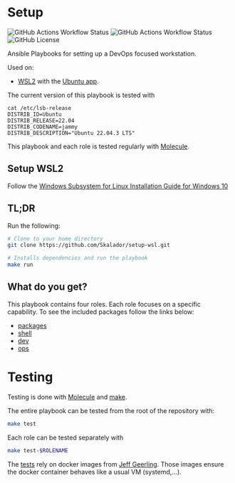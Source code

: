 # Setup
![GitHub Actions Workflow Status](https://img.shields.io/github/actions/workflow/status/Skalador/setup-wsl/ci.yaml?branch=main&label=CI)
![GitHub Actions Workflow Status](https://img.shields.io/github/actions/workflow/status/Skalador/setup-wsl/molecule-ci.yaml?branch=main&label=Molecule-CI)
![GitHub License](https://img.shields.io/github/license/Skalador/setup-wsl)


Ansible Playbooks for setting up a DevOps focused workstation.

Used on:
- [WSL2](https://devblogs.microsoft.com/commandline/announcing-wsl-2/) with the [Ubuntu app](https://www.microsoft.com/en-us/p/ubuntu/9nblggh4msv6).

The current version of this playbook is tested with

```shell
cat /etc/lsb-release
DISTRIB_ID=Ubuntu
DISTRIB_RELEASE=22.04
DISTRIB_CODENAME=jammy
DISTRIB_DESCRIPTION="Ubuntu 22.04.3 LTS"
```

This playbook and each role is tested regularly with [Molecule](https://ansible.readthedocs.io/projects/molecule/getting-started/#run-a-full-test-sequence).

## Setup WSL2

Follow the [Windows Subsystem for Linux Installation Guide for Windows 10](https://docs.microsoft.com/en-us/windows/wsl/install-win10)

## TL;DR

Run the following:

```bash
# Clone to your home directory
git clone https://github.com/Skalador/setup-wsl.git

# Installs dependencies and run the playbook
make run
```

## What do you get?

This playbook contains four roles. Each role focuses on a specific capability. To see the included packages follow the links below:
- [packages](https://github.com/Skalador/setup-wsl/blob/master/roles/packages/tasks/main.yaml)
- [shell](https://github.com/Skalador/setup-wsl/blob/master/roles/shell/tasks/main.yaml)
- [dev](https://github.com/Skalador/setup-wsl/blob/master/roles/dev/tasks/main.yaml)
- [ops](https://github.com/Skalador/setup-wsl/blob/master/roles/ops/tasks/main.yaml)

# Testing

Testing is done with [Molecule](https://ansible.readthedocs.io/projects/molecule/getting-started/#run-a-full-test-sequence) and [make](https://www.gnu.org/software/make/manual/make.html). 

The entire playbook can be tested from the root of the repository with:
```bash
make test
```

Each role can be tested separately with
```bash
make test-$ROLENAME
```

The [tests](https://github.com/Skalador/setup-wsl/blob/master/molecule/default/molecule.yaml) rely on docker images from [Jeff Geerling](https://github.com/geerlingguy). Those images ensure the docker container behaves like a usual VM (systemd,...).
